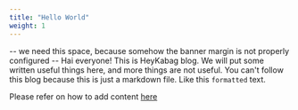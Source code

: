 ```yaml
---
title: "Hello World"
weight: 1
---
```



-- we need this space, because somehow the banner margin is not properly configured --
Hai everyone! This is HeyKabag blog. We will put some written useful things here, and more things are not useful. You can't follow this blog because this is just a markdown file. Like this `formatted` text.

Please refer on how to add content [here](https://heykabag.netlify.app/en/blog/how-to-add-content)
